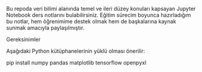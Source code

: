 Bu repoda veri bilimi alanında temel ve ileri düzey konuları kapsayan Jupyter Notebook ders notlarını bulabilirsiniz. 
Eğitim sürecim boyunca hazırladığım bu notlar, hem öğrenimime destek olmak hem de başkalarına kaynak sunmak amacıyla paylaşılmıştır.

Gereksinimler

Aşağıdaki Python kütüphanelerinin yüklü olması önerilir:

   pip install numpy pandas matplotlib tensorflow openpyxl
